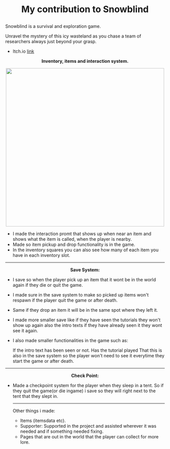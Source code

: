 #  <p align="center"> My contribution to Snowblind      </p>

Snowblind is a survival and exploration game. 

Unravel the mystery of this icy wasteland as you chase a team of researchers always just beyond your grasp.

* Itch.io [link](https://yrgo-game-creator.itch.io/snow)

<p align="center">
  <strong>Inventory, items and interaction system. </strong>
</p>

<p align="center">
  <img src="images/FM_FoodTutorial.gif" width="500">
</p>

* I made the interaction promt that shows up when near an item and shows what the item is called, when the player is nearby. 
* Made so item pickup and drop functionality is in the game.
* In the inventory squares you can also see how many of each item you have in each inventory slot. 
--- 
 <p align = "center" >  <strong>  Save System: </strong> </p>
 
* I save so when the player pick up an item that it wont be in the world again if they die or quit the game.
* I made sure in the save system to make so picked up items won't respawn if the player quit the game or after death.
* Same if they drop an item it will be in the same spot where they left it.
* I made more smaller save like if they have seen the tutorials they won't show up again also the intro texts if they have already seen it they wont see it again.
* I also made smaller functionalities in the game such as:

  
  If the intro text has been seen or not.
  Has the tutorial played
  That this is also in the save system so the player won't need to see it everytime they start the game or after death. 

-----

 <p align = "center" >  <strong>  Check Point: </strong> </p>
 
* Made a checkpoint system for the player when they sleep in a tent. So if they quit the game(or die ingame) i save so they will right next to the tent that they slept in.

  ---

  Other things i made: 
  * Items (itemsdata etc).
  * Supporter: Supported in the project and assisted wherever it was needed and if something needed fixing. 
  * Pages that are out in the world that the player can collect for more lore. 

